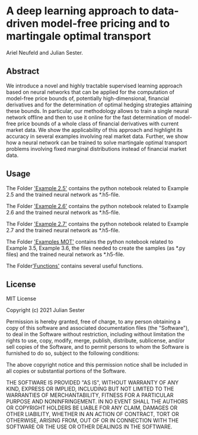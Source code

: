 # A deep learning approach to data-driven model-free pricing and to martingale optimal transport

Ariel Neufeld and Julian Sester.

## Abstract
We introduce a novel and highly tractable supervised learning approach based on neural networks that can be applied for the computation of model-free price bounds of, potentially high-dimensional, financial derivatives and for the determination of optimal hedging strategies attaining these bounds. In particular, our methodology allows to train a single neural network offline and then to use it online for the fast determination of model-free price bounds of a whole class of financial derivatives with current market data. We show the applicability of this approach and highlight its accuracy in several examples involving real market data. Further, we show how a neural network can be trained to solve martingale optimal transport problems involving fixed marginal distributions instead of financial market data.


## Usage
The Folder ['Example 2.5'](https://github.com/juliansester/deep_model_free_pricing/tree/Example-2.5) contains the python notebook related to Example 2.5 and the trained neural network as *.h5-file.

The Folder ['Example 2.6'](https://github.com/juliansester/deep_model_free_pricing/tree/Example-2.6)  contains the python notebook related to Example 2.6 and the trained neural network as *.h5-file.

The Folder ['Example 2.7'](https://github.com/juliansester/deep_model_free_pricing/tree/Example-2.7)  contains the python notebook related to Example 2.7 and the trained neural network as *.h5-file.

The Folder ['Examples MOT'](https://github.com/juliansester/deep_model_free_pricing/tree/Examples-MOT) contains the python notebook related to Example 3.5, Example 3.6, 
the files needed to create the samples (as *.py files) and the trained neural network as *.h5-file.

The Folder['Functions'](https://github.com/juliansester/deep_model_free_pricing/tree/Functions) contains several useful functions.


## License
MIT License

Copyright (c) 2021 Julian Sester

Permission is hereby granted, free of charge, to any person obtaining a copy
of this software and associated documentation files (the "Software"), to deal
in the Software without restriction, including without limitation the rights
to use, copy, modify, merge, publish, distribute, sublicense, and/or sell
copies of the Software, and to permit persons to whom the Software is
furnished to do so, subject to the following conditions:

The above copyright notice and this permission notice shall be included in all
copies or substantial portions of the Software.

THE SOFTWARE IS PROVIDED "AS IS", WITHOUT WARRANTY OF ANY KIND, EXPRESS OR
IMPLIED, INCLUDING BUT NOT LIMITED TO THE WARRANTIES OF MERCHANTABILITY,
FITNESS FOR A PARTICULAR PURPOSE AND NONINFRINGEMENT. IN NO EVENT SHALL THE
AUTHORS OR COPYRIGHT HOLDERS BE LIABLE FOR ANY CLAIM, DAMAGES OR OTHER
LIABILITY, WHETHER IN AN ACTION OF CONTRACT, TORT OR OTHERWISE, ARISING FROM,
OUT OF OR IN CONNECTION WITH THE SOFTWARE OR THE USE OR OTHER DEALINGS IN THE
SOFTWARE.
